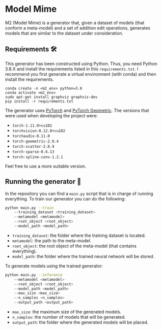 # Model Mime
M2 (Model Mime) is a generator that, given a dataset of models (that conform a meta-model) and a set of addition edit operations, generates models that are similar to the dataset under consideration.

## Requirements 🛠
This generator has been constructed using Python. 
Thus, you need Python 3.8.X and install the requirements listed in this `requirements.txt`. 
I recommend you first generate a virtual environment (with conda) and then install the requirements.

```
conda create -n <m2_env> python=3.8
conda activate <m2_env>
sudo apt-get install graphviz graphviz-dev
pip install -r requirements.txt
```

The generator uses [PyTorch](https://pytorch.org/get-started/locally/) and [PyTorch Geometric](https://pytorch-geometric.readthedocs.io/en/latest/notes/installation.html). 
The versions that were used when developing the project were:
- `torch-1.11.0+cu102`
- `torchvision-0.12.0+cu102`
- `torchaudio-0.11.0`
- `torch-geometric-2.0.4`
- `torch-scatter-2.0.9`
- `torch-sparse-0.6.13`
- `torch-spline-conv-1.2.1`

Feel free to use a more suitable version.

## Running the generator 🚀

In the repository you can find a `main.py` script that is in charge of running everything.
To train our generator you can do the following:

```sh
python main.py --train 
    --training_dataset <training_dataset>
    --metamodel <metamodel>
    --root_object <root_object>
    --model_path <model_path>
```

- `training_dataset`: the folder where the training dataset is located.
- `metamodel`: the path to the meta-model.
- `root_object`: the root object of the meta-model (that contains everything).
- `model_path`: the folder where the trained neural network will be stored.

To generate models using the trained generator:

```sh
python main.py --inference
    --metamodel <metamodel>
    --root_object <root_object>
    --model_path <model_path>
    --max_size <max_size>
    --n_samples <n_samples>
    --output_path <output_path>
```

- `max_size`: the maximum size of the generated models.
- `n_samples`: the number of models that will be generated.
- `output_path`: the folder where the generated models will be placed.
